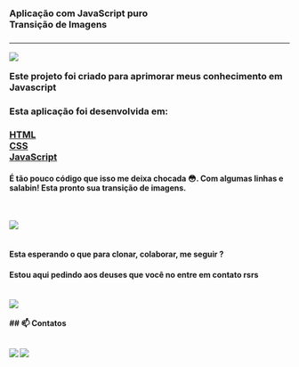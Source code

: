 <h3>Aplicação com JavaScript puro<br>Transição de Imagens<h3><hr>

<img src="https://media.giphy.com/media/9iElUl9TIqY3bO6CP0/giphy.gif" /><br>

Este projeto foi criado para aprimorar meus conhecimento em Javascript</b></br>

<h3>Esta aplicação foi desenvolvida em:<h3>

[HTML](https://developer.mozilla.org/pt-BR/docs/Web/HTML)<br>
[CSS](https://developer.mozilla.org/pt-BR/docs/Web/CSS)<br>
[JavaScript](https://developer.mozilla.org/pt-BR/docs/Web/javascript)

<h4>É tão pouco código que isso me deixa chocada 😳. Com algumas linhas e salabin! Esta pronto sua transição de imagens.</h4><br>

<img src="https://media.giphy.com/media/PxvbfglVlfpDMTZZrW/giphy.gif" /><br><br>

<h4>Esta esperando o que para clonar, colaborar, me seguir ?</h4>
<h4>Estou aqui pedindo aos deuses que você no entre em contato rsrs<h4><br>
<img src="https://media.giphy.com/media/xUySTwvLU2wwPqOtsk/giphy.gif" /><br><br>
 ## 📫 Contatos <br><br>

 [<img src="https://img.shields.io/badge/medium-%2312100E.svg?&style=for-the-badge&logo=medium&logoColor=white" />](https://devmarilia-frontend.medium.com/)  [<img src="https://img.shields.io/badge/linkedin-%230077B5.svg?&style=for-the-badge&logo=linkedin&logoColor=white" />](https://www.linkedin.com/in/mar%C3%ADlia-lemos-b2565316a/)
    
